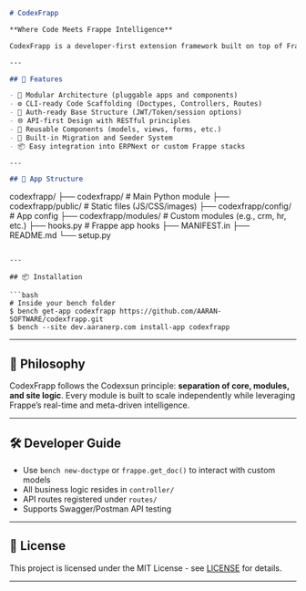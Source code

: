 ```markdown
# CodexFrapp

**Where Code Meets Frappe Intelligence**

CodexFrapp is a developer-first extension framework built on top of Frappe, designed to accelerate the development of scalable, modular, and intelligent custom ERP apps. It blends clean coding principles with the smart features of the Frappe ecosystem—making it perfect for building CRMs, HR systems, Inventory modules, and more.

---

## 🚀 Features

- 🔧 Modular Architecture (pluggable apps and components)
- ⚙️ CLI-ready Code Scaffolding (Doctypes, Controllers, Routes)
- 🔐 Auth-ready Base Structure (JWT/Token/session options)
- 🌐 API-first Design with RESTful principles
- 🧱 Reusable Components (models, views, forms, etc.)
- 🔄 Built-in Migration and Seeder System
- 📦 Easy integration into ERPNext or custom Frappe stacks

---

## 📂 App Structure

```

codexfrapp/
├── codexfrapp/         # Main Python module
├── codexfrapp/public/  # Static files (JS/CSS/images)
├── codexfrapp/config/  # App config
├── codexfrapp/modules/ # Custom modules (e.g., crm, hr, etc.)
├── hooks.py            # Frappe app hooks
├── MANIFEST.in
├── README.md
└── setup.py

````

---

## 📦 Installation

```bash
# Inside your bench folder
$ bench get-app codexfrapp https://github.com/AARAN-SOFTWARE/codexfrapp.git
$ bench --site dev.aaranerp.com install-app codexfrapp
````

---

## 🧠 Philosophy

CodexFrapp follows the Codexsun principle: **separation of core, modules, and site logic**. Every module is built to scale independently while leveraging Frappe’s real-time and meta-driven intelligence.

---

## 🛠 Developer Guide

* Use `bench new-doctype` or `frappe.get_doc()` to interact with custom models
* All business logic resides in `controller/`
* API routes registered under `routes/`
* Supports Swagger/Postman API testing

---

## 📄 License

This project is licensed under the MIT License - see [LICENSE](LICENSE) for details.



------------
